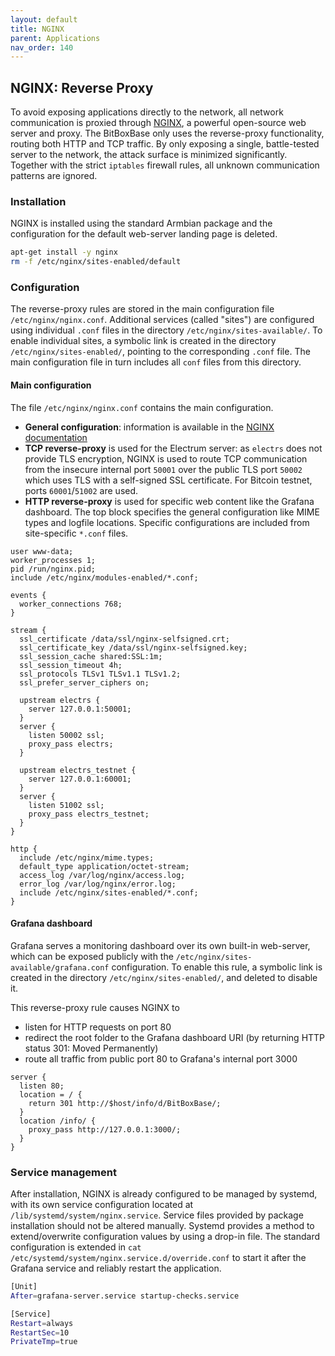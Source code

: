 ```yaml
---
layout: default
title: NGINX
parent: Applications
nav_order: 140
---
```

## NGINX: Reverse Proxy

To avoid exposing applications directly to the network, all network communication is proxied through [NGINX](https://www.nginx.com/), a powerful open-source web server and proxy.
The BitBoxBase only uses the reverse-proxy functionality, routing both HTTP and TCP traffic.
By only exposing a single, battle-tested server to the network, the attack surface is minimized significantly.
Together with the strict `iptables` firewall rules, all unknown communication patterns are ignored.

### Installation

NGINX is installed using the standard Armbian package and the configuration for the default web-server landing page is deleted.

```bash
apt-get install -y nginx
rm -f /etc/nginx/sites-enabled/default
```

### Configuration

The reverse-proxy rules are stored in the main configuration file `/etc/nginx/nginx.conf`.
Additional services (called "sites") are configured using individual `.conf` files in the directory `/etc/nginx/sites-available/`.
To enable individual sites, a symbolic link is created in the directory `/etc/nginx/sites-enabled/`, pointing to the corresponding `.conf` file.
The main configuration file in turn includes all `conf` files from this directory.

#### Main configuration

The file `/etc/nginx/nginx.conf` contains the main configuration.

* **General configuration**: information is available in the [NGINX documentation](https://nginx.org/en/docs/ngx_core_module.html)
* **TCP reverse-proxy** is used for the Electrum server: as `electrs` does not provide TLS encryption, NGINX is used to route TCP communication from the insecure internal port `50001` over the public TLS port `50002` which uses TLS with a self-signed SSL certificate.
  For Bitcoin testnet, ports `60001`/`51002` are used.
* **HTTP reverse-proxy** is used for specific web content like the Grafana dashboard.
  The top block specifies the general configuration like MIME types and logfile locations.
  Specific configurations are included from site-specific `*.conf` files.

```nginx
user www-data;
worker_processes 1;
pid /run/nginx.pid;
include /etc/nginx/modules-enabled/*.conf;

events {
  worker_connections 768;
}

stream {
  ssl_certificate /data/ssl/nginx-selfsigned.crt;
  ssl_certificate_key /data/ssl/nginx-selfsigned.key;
  ssl_session_cache shared:SSL:1m;
  ssl_session_timeout 4h;
  ssl_protocols TLSv1 TLSv1.1 TLSv1.2;
  ssl_prefer_server_ciphers on;

  upstream electrs {
    server 127.0.0.1:50001;
  }
  server {
    listen 50002 ssl;
    proxy_pass electrs;
  }

  upstream electrs_testnet {
    server 127.0.0.1:60001;
  }
  server {
    listen 51002 ssl;
    proxy_pass electrs_testnet;
  }
}

http {
  include /etc/nginx/mime.types;
  default_type application/octet-stream;
  access_log /var/log/nginx/access.log;
  error_log /var/log/nginx/error.log;
  include /etc/nginx/sites-enabled/*.conf;
}
```

#### Grafana dashboard

Grafana serves a monitoring dashboard over its own built-in web-server, which can be exposed publicly with the `/etc/nginx/sites-available/grafana.conf` configuration.
To enable this rule, a symbolic link is created in the directory `/etc/nginx/sites-enabled/`, and deleted to disable it.

This reverse-proxy rule causes NGINX to

* listen for HTTP requests on port 80
* redirect the root folder to the Grafana dashboard URI (by returning HTTP status 301: Moved Permanently)
* route all traffic from public port 80 to Grafana's internal port 3000

```nginx
server {
  listen 80;
  location = / {
    return 301 http://$host/info/d/BitBoxBase/;
  }
  location /info/ {
    proxy_pass http://127.0.0.1:3000/;
  }
}
```

### Service management

After installation, NGINX is already configured to be managed by systemd, with its own service configuration located at `/lib/systemd/system/nginx.service`.
Service files provided by package installation should not be altered manually.
Systemd provides a method to extend/overwrite configuration values by using a drop-in file.
The standard configuration is extended in `cat /etc/systemd/system/nginx.service.d/override.conf` to start it after the Grafana service and reliably restart the application.

```bash
[Unit]
After=grafana-server.service startup-checks.service

[Service]
Restart=always
RestartSec=10
PrivateTmp=true
```
